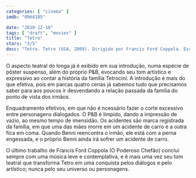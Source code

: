 ```yaml
---
categories: [ "cinema" ]
imdb: "0964185"

date: "2010-12-10"
tags: [ "draft", "movies" ]
title: "Tetro"
stars: "3/5"
desc: "Tetro. Tetro (USA, 2009). Dirigido por Francis Ford Coppola. Escrito por Mauricio Kartun, Francis Ford Coppola. Com Vincent Gallo, Alden Ehrenreich, Maribel Verdú, Silvia Pérez, Rodrigo De la Serna, Erica Rivas, Mike Amigorena, Lucas Di Conza, Adriana Mastrángelo."
---
```

O aspecto teatral do longa já é exibido em sua introdução, numa espécie de pôster suspenso, além do próprio P&B, evocando seu tom artístico e expressivo ao contar a história da família Tetrocini. A introdução é mais do que efetiva, pois em parcas quatro cenas já sabemos tudo que precisamos saber para aos poucos ir desvendando a relação passada da família do ponto de vista dos irmãos.

Enquadramento efetivos, em que não é ncessário fazer o corte excessivo entre personagens dialogados. O P&B é límpido, dando a impressão de vazio, ao mesmo tempo de imensidão. Os acidentes são marca registrada da família, em que uma das mães morre em um acidente de carro e a outra fica em coma. Quando Benni reencontra o irmão, ele está com a perna engessada, e o próprio Benni ainda irá sofrer um acidente de carro.

O último trabalho de Francis Ford Coppola (O Poderoso Chefão) conclui sempre com uma música leve e contemplativa, e é mais uma vez seu tom teatral que transforma Tetro em uma conquista pelos diálogos e pelo artístico; nunca pelo seu universo ou personagens.
